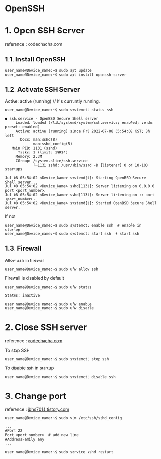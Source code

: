OpenSSH
===

# 1. Open SSH Server
reference : [codechacha.com](https://codechacha.com/ko/ubuntu-install-openssh/, "https://codechacha.com/ko/ubuntu-install-openssh/")

## 1.1. Install OpenSSH
```console
user_name@Device_name:~$ sudo apt update
user_name@Device_name:~$ sudo apt install openssh-server
```

## 1.2. Activate SSH Server
Active: active (running)  // It's curruntly running.
```console
user_name@Device_name:~$ sudo systemctl status ssh

● ssh.service - OpenBSD Secure Shell server
     Loaded: loaded (/lib/systemd/system/ssh.service; enabled; vendor preset: enabled)
     Active: active (running) since Fri 2022-07-08 05:54:02 KST; 8h left
       Docs: man:sshd(8)
             man:sshd_config(5)
   Main PID: 1131 (sshd)
      Tasks: 1 (limit: 18924)
     Memory: 2.3M
     CGroup: /system.slice/ssh.service
             └─1131 sshd: /usr/sbin/sshd -D [listener] 0 of 10-100 startups

Jul 08 05:54:02 <Device_Name> systemd[1]: Starting OpenBSD Secure Shell server...
Jul 08 05:54:02 <Device_Name> sshd[1131]: Server listening on 0.0.0.0 port <port_number>.
Jul 08 05:54:02 <Device_Name> sshd[1131]: Server listening on :: port <port_number>.
Jul 08 05:54:02 <Device_Name> systemd[1]: Started OpenBSD Secure Shell server.
```

If not
```console
user_name@Device_name:~$ sudo systemctl enable ssh  # enable in startup
user_name@Device_name:~$ sudo systemctl start ssh  # start ssh
```

## 1.3. Firewall
Allow ssh in firewall
```console
user_name@Device_name:~$ sudo ufw allow ssh
```

Firewall is disabled by default
```console
user_name@Device_name:~$ sudo ufw status

Status: inactive

user_name@Device_name:~$ sudo ufw enable
user_name@Device_name:~$ sudo ufw disable
```

# 2. Close SSH server
reference : [codechacha.com](https://codechacha.com/ko/ubuntu-install-openssh/, "https://codechacha.com/ko/ubuntu-install-openssh/")

To stop SSH
```console
user_name@Device_name:~$ sudo systemctl stop ssh
```

To disable ssh in startup
```console
user_name@Device_name:~$ sudo systemctl disable ssh
```

# 3. Change port
reference : [jbhs7014.tistory.com](https://jbhs7014.tistory.com/141, "https://jbhs7014.tistory.com/141")

```console
user_name@Device_name:~$ sudo vim /etc/ssh/sshd_config

...
#Port 22
Port <port_number>  # add new line
#AddressFamily any
...

user_name@Device_name:~$ sudo service sshd restart
```
